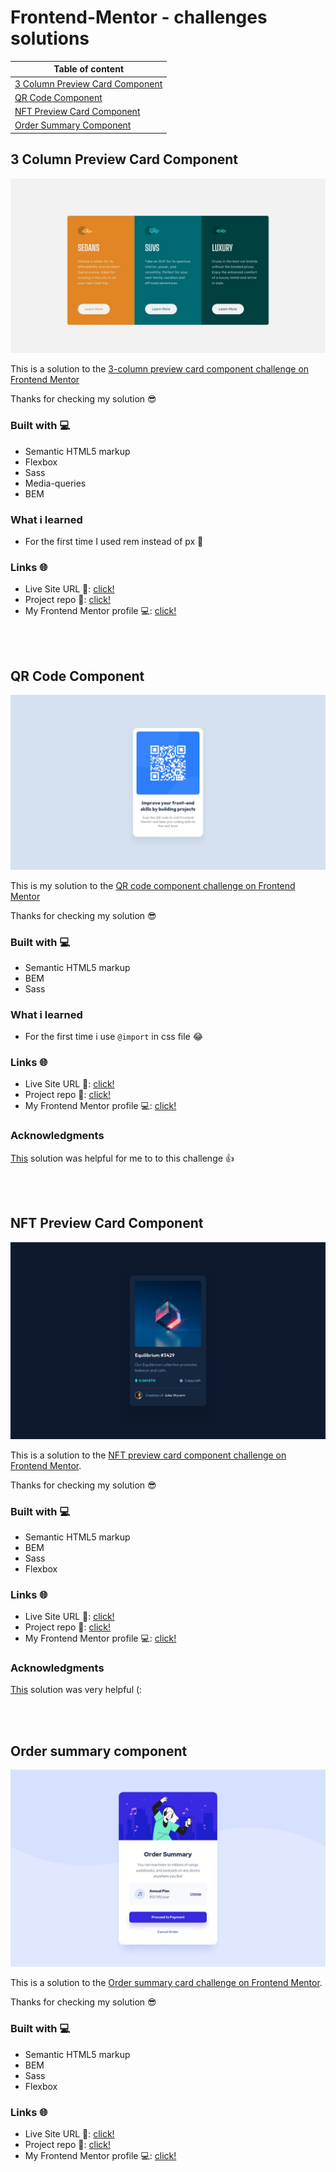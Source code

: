 # Frontend-Mentor - challenges solutions

| Table of content                                                    |
| --------------------------------------------------------------------|
| [3 Column Preview Card Component](#3-column-preview-card-component) |
| [QR Code Component](#QR-code-component) |
| [NFT Preview Card Component](#NFT-preview-card-component)           |
| [Order Summary Component](#Order-summary-component)           |


## 3 Column Preview Card Component

![screenshot](./screens/3-column-preview-card-component.jpg)

This is a solution to the [3-column preview card component challenge on Frontend Mentor](https://www.frontendmentor.io/challenges/3column-preview-card-component-pH92eAR2-)

Thanks for checking my solution 😎

### Built with 💻

- Semantic HTML5 markup
- Flexbox
- Sass
- Media-queries
- BEM

### What i learned

- For the first time I used rem instead of px 🎉

### Links 🌐

- Live Site URL 🔴: [click!](https://kacperkwinta.github.io/3-column-preview-card-component/)
- Project repo 📂: [click!](https://github.com/kacperkwinta/3-column-preview-card-component)
- My Frontend Mentor profile 💻: [click!](https://www.frontendmentor.io/profile/kacperkwinta)

<br>
<br>

## QR Code Component

![screenshot](./screens/QR-code-component.jpg)

This is my solution to the [QR code component challenge on Frontend Mentor](https://www.frontendmentor.io/challenges/qr-code-component-iux_sIO_H)

Thanks for checking my solution 😎

### Built with 💻

- Semantic HTML5 markup
- BEM
- Sass

### What i learned

- For the first time i use ```@import``` in css file 😂

### Links 🌐

- Live Site URL 🔴: [click!](https://kacperkwinta.github.io/QR-code-component/)
- Project repo 📂: [click!](https://github.com/kacperkwinta/QR-code-component)
- My Frontend Mentor profile 💻: [click!](https://www.frontendmentor.io/profile/kacperkwinta)

### Acknowledgments

[This](https://www.frontendmentor.io/solutions/qr-code-p8vYQRiXX) solution was helpful for me to to this challenge 👍

<br>
<br>

## NFT Preview Card Component

![screenshot](./screens/NFT-preview-card-component.jpg)

This is a solution to the [NFT preview card component challenge on Frontend Mentor](https://www.frontendmentor.io/challenges/nft-preview-card-component-SbdUL_w0U).

Thanks for checking my solution 😎

### Built with 💻

- Semantic HTML5 markup
- BEM
- Sass
- Flexbox

### Links 🌐

- Live Site URL 🔴: [click!](https://kacperkwinta.github.io/NFT-preview-card-component/)
- Project repo 📂: [click!](https://github.com/kacperkwinta/NFT-preview-card-component)
- My Frontend Mentor profile 💻: [click!](https://www.frontendmentor.io/profile/kacperkwinta)

### Acknowledgments

[This](https://www.frontendmentor.io/solutions/nft-preview-card-component-kOXxYphSg) solution was very helpful (:

<br>
<br>

## Order summary component

![Design preview for the Order summary card coding challenge](./screens/Order-summary-component.jpg)

This is a solution to the [Order summary card challenge on Frontend Mentor](https://www.frontendmentor.io/challenges/order-summary-component-QlPmajDUj).

Thanks for checking my solution 😎

### Built with 💻

- Semantic HTML5 markup
- BEM
- Sass
- Flexbox

### Links 🌐

- Live Site URL 🔴: [click!](https://kacperkwinta.github.io/Order-summary-component/)
- Project repo 📂: [click!](https://github.com/kacperkwinta/Order-summary-component)
- My Frontend Mentor profile 💻: [click!](https://www.frontendmentor.io/profile/kacperkwinta)



